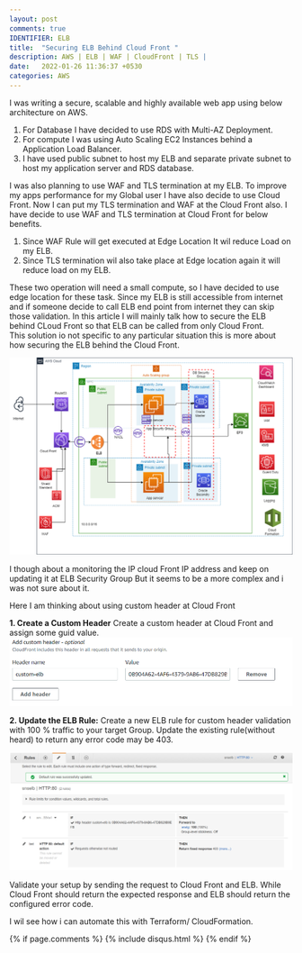 ```yaml
---
layout: post
comments: true
IDENTIFIER: ELB 
title:  "Securing ELB Behind Cloud Front "
description: AWS | ELB | WAF | CloudFront | TLS |
date:   2022-01-26 11:36:37 +0530
categories: AWS
---
```

I was writing a secure, scalable and highly available web app using below architecture on AWS. 
1. For Database I have decided to use RDS with Multi-AZ Deployment.
2. For compute I was using Auto Scaling EC2 Instances behind a Application  Load Balancer.
3. I have used public subnet to host my ELB and separate private subnet to host my application server and RDS database.

I was also planning to use WAF and TLS termination at my ELB. 
To improve my apps performance for my Global user I have also decide to use  Cloud Front. 
Now I can put my TLS termination and WAF at the Cloud Front also. I have decide to use WAF and TLS termination at Cloud Front for below benefits. 

1. Since WAF Rule will get executed  at Edge Location It wil reduce Load on my ELB.
2. Since TLS termination wil also take place at Edge location again it will  reduce load on my ELB.

These two operation will need a small compute, so I have decided  to use edge location for these task. Since my ELB is still accessible from internet and if someone decide to call ELB end point from internet they can skip those validation.
In this article  I will mainly talk how to secure the ELB behind CLoud Front so that ELB can be called from only Cloud Front.  
This solution io not specific to any particular situation this is more about how securing the ELB behind the Cloud Front.      
 
<img alt='AWS' src='/assets/ELBWAF.png'>

I though about a monitoring the IP cloud Front IP address and keep on  updating it at ELB  Security Group But it seems to be a more complex and i was not sure about it.

Here I am thinking about using custom header at Cloud Front 


**1. Create a Custom Header**
 Create a custom header at Cloud Front and assign some guid value.
<img alt='AWS' src='/assets/customheader.png'>

**2. Update the ELB Rule:** 
Create  a new ELB rule for custom header validation with 100 % traffic to your target Group.
Update the existing rule(without heard) to return any error code may be 403.

<img alt='AWS' src='/assets/elb.png'>

Validate your setup by sending the request to Cloud Front and ELB. While  Cloud Front should return the expected response and ELB should return the configured error code.

I wil see how i can automate this with Terraform/ CloudFormation.  


{% if page.comments %} {% include disqus.html %} {% endif %}
